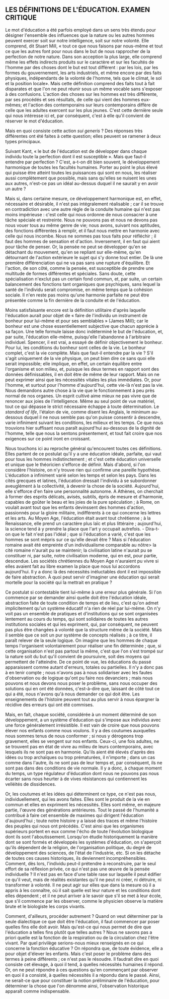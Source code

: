 
## LES DÉFINITIONS DE L'ÉDUCATION. EXAMEN CRITIQUE

Le mot d'éducation a été parfois employé dans un sens très étendu pour désigner l'ensemble des influences que la nature ou les autres hommes peuvent exercer soit sur notre intelligence, soit sur notre volonté. Elle comprend, dit Stuart Mill, « tout ce que nous faisons par nous-même et tout ce que les autres font pour nous dans le but de nous rapprocher de la perfection de notre nature. Dans son acception la plus large, elle comprend même les effets indirects produits sur le caractère et sur les facultés de l'homme par des choses dont le but est tout différent : par les lois, par les formes du gouvernement, les arts industriels, et même encore par des faits physiques, indépendants de la volonté de l'homme, tels que le climat, le sol et la position locale». Mais cette définition comprend des faits tout à fait disparates et que l'on ne peut réunir sous un même vocable sans s'exposer à des confusions. L'action des choses sur les hommes est très différente, par ses procédés et ses résultats, de celle qui vient des hommes eux-mêmes; et l'action des contemporains sur leurs contemporains diffère de celle que les adultes exercent sur les plus jeunes. C'est cette dernière seule qui nous intéresse ici et, par conséquent, c'est à elle qu'il convient de réserver le mot d'éducation.

Mais en quoi consiste cette action *sui generis* ? Des réponses très différentes ont été faites à cette question; elles peuvent se ramener à deux types principaux.

Suivant Kant, « le but de l'éducation est de développer dans chaque individu toute la perfection dont il est susceptible ». Mais que faut-il entendre par perfection ? C'est, a-t-on dit bien souvent, le développement harmonique de toutes les facultés humaines. Porter au point le plus élevé qui puisse être atteint toutes les puissances qui sont en nous, les réaliser aussi complètement que possible, mais sans qu'elles se nuisent les unes aux autres, n'est-ce pas un idéal au-dessus duquel il ne saurait y en avoir un autre ?

Mais si, dans certaine mesure, ce développement harmonique est, en effet, nécessaire et désirable, il n'est pas intégralement réalisable ; car il se trouve en contradiction avec une autre règle de la conduite humaine qui n'est pas moins impérieuse : c'est celle qui nous ordonne de nous consacrer à une tâche spéciale et restreinte. Nous ne pouvons pas et nous ne devons pas nous vouer tous au même genre de vie; nous avons, suivant nos aptitudes, des fonctions différentes à remplir, et il faut nous mettre en harmonie avec celle qui nous incombe. Nous ne sommes pas tous faits pour réfléchir ; il faut des hommes de sensation et d'action. Inversement, il en faut qui aient pour tâche de penser. Or, la pensée ne peut se développer qu'en se détachant du mouvement, qu'en se repliant sur elle-même, qu'en détournant de l'action extérieure le sujet qui s'y donne tout entier. De là une première différenciation qui ne va pas sans une rupture d'équilibre. Et l'action, de son côté, comme la pensée, est susceptible de prendre une multitude de formes différentes et spéciales. Sans doute, cette spécialisation n'exclut pas un certain fond commun, et, par suite, un certain balancement des fonctions tant organiques que psychiques, sans lequel la santé de l'individu serait compromise, en même temps que la cohésion sociale. Il n'en reste pas moins qu'une harmonie parfaite ne peut être présentée comme la fin dernière de la conduite et de l'éducation.

Moins satisfaisante encore est la définition utilitaire d'après laquelle l'éducation aurait pour objet de « faire de l'individu un instrument de bonheur pour lui-même et pour ses semblables » (James Mill); car le bonheur est une chose essentiellement subjective que chacun apprécie à sa façon. Une telle formule laisse donc indéterminé le but de l'éducation, et, par suite, l'éducation elle-même, puisqu'elle l'abandonne à l'arbitraire individuel. Spencer, il est vrai, a essayé de définir objectivement le bonheur. Pour lui, les conditions du bonheur sont celles de la vie. Le bonheur complet, c'est la vie complète. Mais que faut-il entendre par la vie ? S'il s'agit uniquement de la vie physique, on peut bien dire ce sans quoi elle serait impossible; elle implique, en effet, un certain équilibre entre l'organisme et son milieu, et, puisque les deux termes en rapport sont des données définissables, il en doit être de même de leur rapport. Mais on ne peut exprimer ainsi que les nécessités vitales les plus immédiates. Or, pour l'homme, et surtout pour l'homme d'aujourd'hui, cette vie-là n'est pas la vie. Nous demandons autre chose à la vie que le fonctionnement à peu près normal de nos organes. Un esprit cultivé aime mieux ne pas vivre que de renoncer aux joies de l'intelligence. Même au seul point de vue matériel, tout ce qui dépasse le strict nécessaire échappe à toute détermination. Le *standard of life*, l'étalon de vie, comme disent les Anglais, le minimum au-dessous duquel il ne nous semble pas qu'on puisse consentir à descendre, varie infiniment suivant les conditions, les milieux et les temps. Ce que nous trouvions hier suffisant nous paraît aujourd'hui au-dessous de la dignité de l'homme, telle que nous la sentons présentement, et tout fait croire que nos exigences sur ce point iront en croissant.

Nous touchons ici au reproche général qu'encourent toutes ces définitions. Elles partent de ce postulat qu'il y a une éducation idéale, parfaite, qui vaut pour tous les hommes indistinctement ; et c'est cette éducation universelle et unique que le théoricien s'efforce de définir. Mais d'abord, si l'on considère l'histoire, on n'y trouve rien qui confirme une pareille hypothèse. L'éducation a infiniment varié selon les temps et selon les pays. Dans les cités grecques et latines, l'éducation dressait l'individu à se subordonner aveuglément à la collectivité, à devenir la chose de la société. Aujourd'hui, elle s'efforce d'en faire une personnalité autonome. A Athènes, on cherchait à former des esprits délicats, avisés, subtils, épris de mesure et d'harmonie, capables de goûter le beau et les joies de la pure spéculation ; à Rome, on voulait avant tout que les enfants devinssent des hommes d'action, passionnés pour la gloire militaire, indifférents à ce qui concerne les lettres et les arts. Au Moyen Age, l'éducation était avant tout chrétienne ; à la Renaissance, elle prend un caractère plus laïc et plus littéraire ; aujourd'hui, la science tend à y prendre la place que l'art y occupait autrefois. - Dira-t-on que le fait n'est pas l'idéal ; que si l'éducation a varié, c'est que les hommes se sont mépris sur ce qu'elle devait être ? Mais si l'éducation romaine avait été empreinte d'un individualisme comparable au nôtre> la cité romaine n'aurait pu se maintenir; la civilisation latine n'aurait pu se constituer ni, par suite, notre civilisation moderne, qui en est, pour partie, descendue. Les sociétés chrétiennes du Moyen Age n'auraient pu vivre si elles avaient fait au libre examen la place que nous lui accordons aujourd'hui. Il y a donc là des nécessités inéluctables dont il est impossible de faire abstraction. À quoi peut servir d'imaginer une éducation qui serait mortelle pour la société qui la mettrait en pratique ?

Ce postulat si contestable tient lui-même à une erreur plus générale. Si l'on commence par se demander ainsi quelle doit être l'éducation idéale, abstraction faite de toute condition de temps et de lieu, c'est qu'on admet implicitement qu'un système éducatif n'a rien de réel par lui-même. On n'y voit pas un ensemble de pratiques et d'institutions qui se sont organisées lentement au cours du temps, qui sont solidaires de toutes les autres institutions sociales et qui les expriment, qui, par conséquent, ne peuvent pas plus être changées à volonté que la structure même de la société. Mais il semble que ce soit un pur système de concepts réalisés ; à ce titre, il paraît relever de la seule logique. On imagine que les hommes de chaque temps l'organisent volontairement pour réaliser une fin déterminée ; que, si cette organisation n'est pas partout la même, c'est que l'on s'est trompé sur la nature soit du but qu'il convient de poursuivre, soit des moyens qui permettent de l'atteindre. De ce point de vue, les éducations du passé apparaissent comme autant d'erreurs, totales ou partielles. Il n'y a donc pas à en tenir compte ; nous n'avons pas à nous solidariser avec les fautes d'observation ou de logique qu'ont pu faire nos devanciers ; mais nous pouvons et nous devons nous poser le problème, sans nous occuper des solutions qui en ont été données, c'est-à-dire que, laissant de côté tout ce qui a été, nous n'avons qu'à nous demander ce qui doit être. Les enseignements de l'histoire peuvent tout au plus servir à nous épargner la récidive des erreurs qui ont été commises.

Mais, en fait, chaque société, considérée à un moment déterminé de son développement, a un système d'éducation qui s'impose aux individus avec une force généralement irrésistible. Il est vain de croire que nous pouvons élever nos enfants comme nous voulons. Il y a des coutumes auxquelles nous sommes tenus de nous conformer ; si nous y dérogeons trop gravement, elles se vengent sur nos enfants. Ceux-ci, une fois adultes, ne se trouvent pas en état de vivre au milieu de leurs contemporains, avec lesquels ils ne sont pas en harmonie. Qu'ils aient été élevés d'après des idées ou trop archaïques ou trop prématurées, il n'importe ; dans un cas comme dans l'autre, ils ne sont pas de leur temps et, par conséquent, ils ne sont pas dans des conditions de vie normale. Il y a donc, à chaque moment du temps, un type régulateur d'éducation dont nous ne pouvons pas nous écarter sans nous heurter à de vives résistances qui contiennent les velléités de dissidences.

Or, les coutumes et les idées qui déterminent ce type, ce n'est pas nous, individuellement, qui les avons faites. Elles sont le produit de la vie en commun et elles en expriment les nécessités. Elles sont même, en majeure partie, l'œuvre des générations antérieures. Tout le passé de l'humanité a contribué à faire cet ensemble de maximes qui dirigent l'éducation d'aujourd'hui ; toute notre histoire y a laissé des traces et même l'histoire des peuples qui nous ont précédés. C'est ainsi que les organismes supérieurs portent en eux comme l'écho de toute l'évolution biologique dont ils sont l'aboutissement. Lorsqu'on étudie historiquement la manière dont se sont formés et développés les systèmes d'éducation, on s'aperçoit qu'ils dépendent de la religion, de l'organisation politique, du degré de développement des sciences, de l'état de l'industrie, etc. Si on les détache de toutes ces causes historiques, ils deviennent incompréhensibles. Comment, dès lors, l'individu peut-il prétendre à reconstruire, par le seul effort de sa réflexion privée, ce qui n'est pas une œuvre de la pensée individuelle ? Il n'est pas en face d'une table rase sur laquelle il peut édifier ce qu'il veut, mais de réalités existantes qu'il ne peut ni créer, ni détruire, ni transformer à volonté. Il ne peut agir sur elles que dans la mesure où il a appris à les connaître, où il sait quelle est leur nature et les conditions dont elles dépendent ; et il ne peut arriver à le savoir que s'il se met à leur école, que s'il commence par les observer, comme le physicien observe la matière brute et le biologiste les corps vivants.

Comment, d'ailleurs, procéder autrement ? Quand on veut déterminer par la seule dialectique ce que doit être l'éducation, il faut commencer par poser quelles fins elle doit avoir. Mais qu'est-ce qui nous permet de dire que l'éducation a telles fins plutôt que telles autres ? Nous ne savons pas a priori quelle est la fonction de la respiration ou de la circulation chez l'être vivant. Par quel privilège serions-nous mieux renseignés en ce qui concerne la fonction éducative ? On répondra que, de toute évidence, elle a pour objet d'élever les enfants. Mais c'est poser le problème dans des termes à peine différents ; ce n'est pas le résoudre. Il faudrait dire en quoi consiste cet élevage, à quoi il tend, à quelles nécessités humaines il répond. Or, on ne peut répondre à ces questions qu'en commençant par observer en quoi il a consisté, à quelles nécessités il a répondu dans le passé. Ainsi, ne serait-ce que pour constituer la notion préliminaire de l'éducation, pour déterminer la chose que l'on dénomme ainsi, l'observation historique apparaît comme indispensable.
